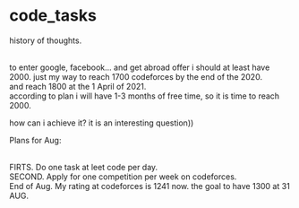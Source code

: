 # code_tasks

history of thoughts.<br><br>

to enter google, facebook... and get abroad offer i should at least have 2000.
just my way to reach 1700 codeforces by the end of the 2020.<br>
and reach 1800 at the 1 April of 2021.<br>
according to plan i will have 1-3 months of free time, so it is time to reach 2000.<br>

how can i achieve it? it is an interesting question))<br>

Plans for Aug:<br><br>

FIRTS. Do one task at leet code per day.<br>
SECOND. Apply for one competition per week on codeforces.<br>
End of Aug. My rating at codeforces is 1241 now. the goal to have 1300 at 31 AUG.<br> 
